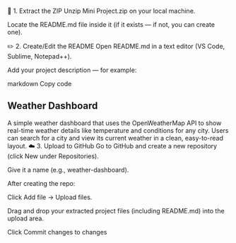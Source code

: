 📁 1. Extract the ZIP
Unzip Mini Project.zip on your local machine.

Locate the README.md file inside it (if it exists — if not, you can create one).

✏️ 2. Create/Edit the README
Open README.md in a text editor (VS Code, Sublime, Notepad++).

Add your project description — for example:

markdown
Copy code
## Weather Dashboard

A simple weather dashboard that uses the OpenWeatherMap API to show real-time weather details like temperature and conditions for any city. Users can search for a city and view its current weather in a clean, easy-to-read layout.
☁️ 3. Upload to GitHub
Go to GitHub and create a new repository (click New under Repositories).

Give it a name (e.g., weather-dashboard).

After creating the repo:

Click Add file → Upload files.

Drag and drop your extracted project files (including README.md) into the upload area.

Click Commit changes to changes
